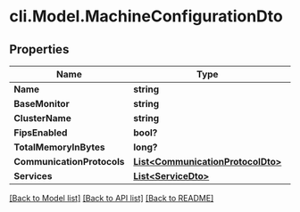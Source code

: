 # cli.Model.MachineConfigurationDto

## Properties

Name | Type | Description | Notes
------------ | ------------- | ------------- | -------------
**Name** | **string** |  | [optional] 
**BaseMonitor** | **string** |  | [optional] 
**ClusterName** | **string** |  | [optional] 
**FipsEnabled** | **bool?** |  | [optional] 
**TotalMemoryInBytes** | **long?** |  | [optional] 
**CommunicationProtocols** | [**List&lt;CommunicationProtocolDto&gt;**](CommunicationProtocolDto.md) |  | [optional] 
**Services** | [**List&lt;ServiceDto&gt;**](ServiceDto.md) |  | [optional] 

[[Back to Model list]](../README.md#documentation-for-models) [[Back to API list]](../README.md#documentation-for-api-endpoints) [[Back to README]](../README.md)

